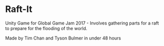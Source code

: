 # Raft-It
Unity Game for Global Game Jam 2017 - Involves gathering parts for a raft to prepare for the flooding of the world.

Made by Tim Chan and Tyson Bulmer in under 48 hours
